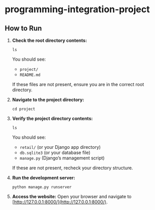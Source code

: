 # **programming-integration-project**

## **How to Run**

1. **Check the root directory contents:**

    ```
    ls
    ```

    You should see:

    - `project/`
    - `README.md`

    If these files are not present, ensure you are in the correct root directory.

2. **Navigate to the project directory:**

    ```
    cd project
    ```

3. **Verify the project directory contents:**

    ```
    ls
    ```

    You should see:

    - `retail/` (or your Django app directory)
    - `db.sqlite3` (or your database file)
    - `manage.py` (Django’s management script)

    If these are not present, recheck your directory structure.

4. **Run the development server:**

    ```
    python manage.py runserver
    ```

5. **Access the website:**
   Open your browser and navigate to [http://127.0.0.1:8000/](http://127.0.0.1:8000/).
